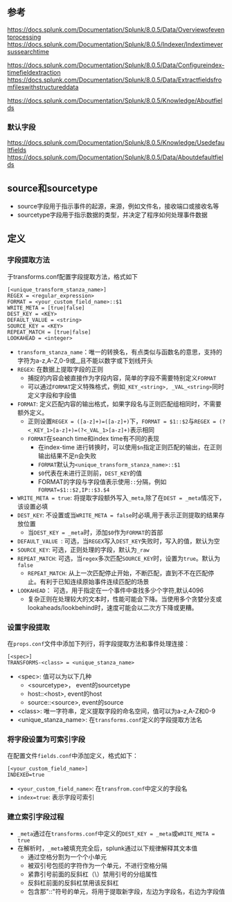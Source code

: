 ## 参考
https://docs.splunk.com/Documentation/Splunk/8.0.5/Data/Overviewofeventprocessing
https://docs.splunk.com/Documentation/Splunk/8.0.5/Indexer/Indextimeversussearchtime

https://docs.splunk.com/Documentation/Splunk/8.0.5/Data/Configureindex-timefieldextraction
https://docs.splunk.com/Documentation/Splunk/8.0.5/Data/Extractfieldsfromfileswithstructureddata

https://docs.splunk.com/Documentation/Splunk/8.0.5/Knowledge/Aboutfields

### 默认字段
https://docs.splunk.com/Documentation/Splunk/8.0.5/Knowledge/Usedefaultfields
https://docs.splunk.com/Documentation/Splunk/8.0.5/Data/Aboutdefaultfields


## source和sourcetype
* source字段用于指示事件的起源，来源，例如文件名，接收端口或接收名等
* sourcetype字段用于指示数据的类型，并决定了程序如何处理事件数据




## 定义

### 字段提取方法
于transforms.conf配置字段提取方法，格式如下
```
[<unique_transform_stanza_name>]
REGEX = <regular_expression>
FORMAT = <your_custom_field_name>::$1
WRITE_META = [true|false]
DEST_KEY = <KEY>
DEFAULT_VALUE = <string>
SOURCE_KEY = <KEY>
REPEAT_MATCH = [true|false]
LOOKAHEAD = <integer>
```
* `transform_stanza_name`：唯一的转换名，有点类似与函数名的意思，支持的字符为a-z,A-Z,0-9或_,且不能以数字或下划线开头
* `REGEX`: 在数据上提取字段的正则
    * 捕捉的内容会被直接作为字段内容，简单的字段不需要特别定义`FORMAT`
    * 可以通过`FORMAT`定义特殊格式，例如`_KEY_<string>, _VAL_<string>`同时定义字段和字段值
* `FORMAT`: 定义匹配内容的输出格式，如果字段名与正则匹配组相同时，不需要额外定义。
    * 正则设置`REGEX = ([a-z]+)=([a-z]+)`下，`FORMAT = $1::$2`与`REGEX = (?<_KEY_1>[a-z]+)=(?<_VAL_1>[a-z]+)`表示相同
    * `FORMAT`在seanch time和index time有不同的表现
        * 在index-time 进行转换时，可以使用`$n`指定正则匹配的输出，在正则输出结果不足n会失败
        * `FORMAT`默认为`<unique_transform_stanza_name>::$1`
        * `$0`代表在未进行正则前，`DEST_KEY`的值
        * FORMAT的字段与字段值表示使用`::`分隔，例如`FORMAT=$1::$2,IP::$3.$4`
* `WRITE_META = true`: 将提取字段额外写入`_meta`,除了在`DEST = _meta`情况下，该设置必填
* `DEST_KEY`: 不设置或当`WRITE_META = false`时必填,用于表示正则提取的结果存放位置
    * 当`DEST_KEY = _meta`时，添加`$0`作为`FORMAT`的首部
* `DEFAULT_VALUE `: 可选，当`REGEX`写入`DEST_KEY`失败时，写入的值，默认为空
* `SOURCE_KEY`: 可选，正则处理的字段，默认为`_raw`
* `REPEAT_MATCH`: 可选，当`regex`多次匹配`SOURCE_KEY`时，设置为`true`。默认为`false`
    * `REPEAT_MATCH`: 从上一次匹配停止开始，不断匹配，直到不不在匹配停止。有利于已知连续原始事件连续匹配的场景
* `LOOKAHEAD`： 可选，用于指定在一个事件中查找多少个字符,默认4096
    * 复杂正则在处理较大的文本时，性能可能会下降。当使用多个贪婪分支或lookaheads/lookbehind时，速度可能会以二次方下降或更糟。

### 设置字段提取
在`props.conf`文件中添加下列行，将字段提取方法和事件处理连接：
```
[<spec>]
TRANSFORMS-<class> = <unique_stanza_name>
```
* \<spec>: 值可以为以下几种
    * \<sourcetype>， event的sourcetype
    * host::\<host>, event的host
    * source::\<source>, event的source
* \<class>: 唯一字符串，定义提取字段的命名空间，值可以为a-z,A-Z和0-9
* \<unique_stanza_name>: 在`transforms.conf`定义的字段提取方法名

### 将字段设置为可索引字段
在配置文件`fields.conf`中添加定义，格式如下：
```
[<your_custom_field_name>]
INDEXED=true
```
* `<your_custom_field_name>`: 在`transfrom.conf`中定义的字段名
* `index=true`: 表示字段可索引

### 建立索引字段过程
* `_meta`通过在`transforms.conf`中定义的`DEST_KEY = _meta`或`WRITE_META = true`
* 在解析时，`_meta`被填充完全后，splunk通过以下规律解释其文本值
    * 通过空格分割为一个个小单元
    * 被双引号包揽的字符作为一个单元，不进行空格分隔
    * 紧靠引号前面的反斜杠（\）禁用引号的分组属性
    * 反斜杠前面的反斜杠禁用该反斜杠
    * 包含那"::"符号的单元，将用于提取新字段，左边为字段名，右边为字段值
